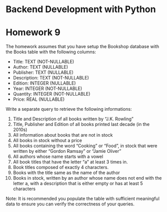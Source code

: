 # Backend Development with Python
# Homework 9

The homework assumes that you have setup the Bookshop database with the Books table
with the following columns:
  - Title: TEXT (NOT-NULLABLE)
  - Author: TEXT (NULLABLE)
  - Publisher: TEXT (NULLABLE)
  - Description: TEXT (NOT-NULLABLE)
  - Edition: INTEGER (NULLABLE)
  - Year: INTEGER (NOT-NULLABLE)
  - Quantity: INTEGER (NOT-NULLABLE)
  - Price: REAL (NULLABLE)

Write a separate query to retrieve the following informations:
  1. Title and Description of all books written by “J.K. Rowling”
  2. Title, Publisher and Edition of all books printed last decade (in the 2010s)
  3. All information about books that are not in stock
  4. All books in stock without a price
  5. All books containing the word “Cooking” or “Food”, in stock that were written by either
  “Gordon Ramsay” or “Jamie Oliver”
  6. All authors whose name starts with a vowel
  7. All book titles that have the letter “a” at least 3 times in.
  8. Book titles composed of exactly 4 characters.
  9. Books with the title same as the name of the author
  10. Books in stock, written by an author whose name does not end with the letter a, with a
  description that is either empty or has at least 5 characters
  
Note: It is recommended you populate the table with sufficient meaningful data to ensure you
can verify the correctness of your queries.
